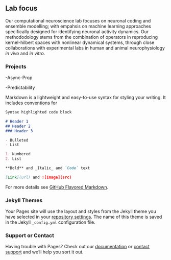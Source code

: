 ## Lab focus

Our computational neuroscience lab focuses on neuronal coding and ensemble modelling; with empahsis on machine learning approaches specifically designed for identifying neuronal activity dynamics.
Our methododology stems from the combination of operators in reproducing kernel-hilbert spaces with nonlinear dynamical systems, through close collaborations with experimental labs in human and animal neurophysiology _in vivo_ and _in vitro_. 

### Projects

-Async-Prop

-Predictability

Markdown is a lightweight and easy-to-use syntax for styling your writing. It includes conventions for

```markdown
Syntax highlighted code block

# Header 1
## Header 2
### Header 3

- Bulleted
- List

1. Numbered
2. List

**Bold** and _Italic_ and `Code` text

[Link](url) and ![Image](src)
```

For more details see [GitHub Flavored Markdown](https://guides.github.com/features/mastering-markdown/).

### Jekyll Themes

Your Pages site will use the layout and styles from the Jekyll theme you have selected in your [repository settings](https://github.com/balaguerlab/balaguerlab.github.io/settings). The name of this theme is saved in the Jekyll `_config.yml` configuration file.

### Support or Contact

Having trouble with Pages? Check out our [documentation](https://docs.github.com/categories/github-pages-basics/) or [contact support](https://github.com/contact) and we’ll help you sort it out.
